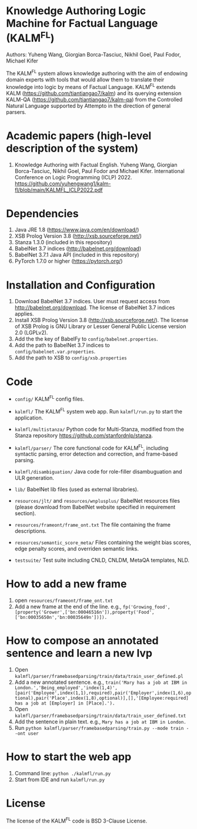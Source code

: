 # Knowledge Authoring Logic Machine for Factual Language (KALM<sup>FL</sup>)
Authors: Yuheng Wang, Giorgian Borca-Tasciuc, Nikhil Goel, Paul Fodor, Michael Kifer

The KALM<sup>FL</sup> system allows knowledge authoring with the aim of endowing domain experts with tools that would allow them to translate their knowledge into logic by means of Factual Language. KALM<sup>FL</sup> extends KALM (https://github.com/tiantiangao7/kalm) and its querying extension KALM-QA (https://github.com/tiantiangao7/kalm-qa) from the Controlled Natural Language supported by Attempto in the direction of general parsers.

# Academic papers (high-level description of the system)
1. Knowledge Authoring with Factual English. Yuheng Wang, Giorgian Borca-Tasciuc, Nikhil Goel, Paul Fodor and Michael Kifer. International Conference on Logic Programming (ICLP) 2022.
https://github.com/yuhengwang1/kalm-fl/blob/main/KALMFL_ICLP2022.pdf

# Dependencies
1. Java JRE 1.8 (https://www.java.com/en/download/)
2. XSB Prolog Version 3.8 (http://xsb.sourceforge.net/)
3. Stanza 1.3.0 (included in this repository)
4. BabelNet 3.7 indices (http://babelnet.org/download)
5. BabelNet 3.7.1 Java API (included in this repository)
6. PyTorch 1.7.0 or higher (https://pytorch.org/)


# Installation and Configuration
1. Download BabelNet 3.7 indices. User must request access from http://babelnet.org/download. The license of BabelNet 3.7 indices applies.
2. Install XSB Prolog Version 3.8 (http://xsb.sourceforge.net/). The license of XSB Prolog is GNU Library or Lesser General Public License version 2.0 (LGPLv2).
3. Add the the key of BabelFy to `config/babelnet.properties`.
4. Add the path to BabelNet 3.7 indices to `config/babelnet.var.properties`.
5. Add the path to XSB to `config/xsb.properties`

# Code
* `config/` KALM<sup>FL</sup> config files.
* `kalmfl/` The KALM<sup>FL</sup> system web app. Run `kalmfl/run.py` to start the application.
* `kalmfl/multistanza/` Python code for Multi-Stanza, modified from the Stanza repository https://github.com/stanfordnlp/stanza.
* `kalmfl/parser/` The core functional code for KALM<sup>FL</sup>, including syntactic parsing, error detection and correction, and frame-based parsing.
* `kalmfl/disambiguation/` Java code for role-filler disambuguation and ULR generation.

* `lib/` BabelNet lib files (used as external librabries).
* `resources/jlt/` and `resources/wnplusplus/` BabelNet resources files (please download from BabelNet website specified in requirement section).
* `resources/frameont/frame_ont.txt` The file containing the frame descriptions.
* `resources/semantic_score_meta/` Files containing the weight bias scores, edge penalty scores, and overriden semantic links.
* `testsuite/` Test suite including CNLD, CNLDM, MetaQA templates, NLD.

# How to add a new frame
1. open `resources/frameont/frame_ont.txt`
2. Add a new frame at the end of the line. e.g., 
	`fp('Growing_food',[property('Grower',['bn:00046516n']),property('Food',['bn:00035650n','bn:00035649n'])]).` 

# How to compose an annotated sentence and learn a new lvp
1. Open `kalmfl/parser/framebasedparsing/train/data/train_user_defined.pl`
2. Add a new annotated sentence. e.g., 
	`train('Mary has a job at IBM in London.','Being_employed','index(1,4)',[pair('Employee',index(1,1),required),pair('Employer',index(1,6),optional),pair('Place',index(1,8),optional)],[],'[Employee:required] has a job at [Employer] in [Place].').` 
3. Open `kalmfl/parser/framebasedparsing/train/data/train_user_defined.txt`
4. Add the sentence in plain text. e.g.,
	`Mary has a job at IBM in London.`
5. Run `python kalmfl/parser/framebasedparsing/train.py --mode train --ont user`

# How to start the web app
1. Command line: `python ./kalmfl/run.py`
2. Start from IDE and run `kalmfl/run.py`

# License
The license of the KALM<sup>FL</sup> code is BSD 3-Clause License.
